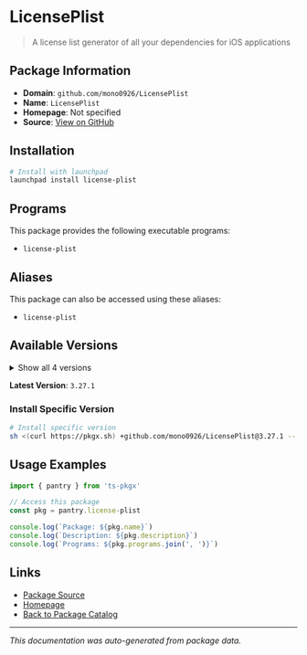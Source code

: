 # LicensePlist

> A license list generator of all your dependencies for iOS applications

## Package Information

- **Domain**: `github.com/mono0926/LicensePlist`
- **Name**: `LicensePlist`
- **Homepage**: Not specified
- **Source**: [View on GitHub](https://github.com/pkgxdev/pantry/tree/main/projects/github.com/mono0926/LicensePlist/package.yml)

## Installation

```bash
# Install with launchpad
launchpad install license-plist
```

## Programs

This package provides the following executable programs:

- `license-plist`

## Aliases

This package can also be accessed using these aliases:

- `license-plist`

## Available Versions

<details>
<summary>Show all 4 versions</summary>

- `3.27.1`, `3.27.0`, `3.26.0`, `3.25.1`

</details>

**Latest Version**: `3.27.1`

### Install Specific Version

```bash
# Install specific version
sh <(curl https://pkgx.sh) +github.com/mono0926/LicensePlist@3.27.1 -- $SHELL -i
```

## Usage Examples

```typescript
import { pantry } from 'ts-pkgx'

// Access this package
const pkg = pantry.license-plist

console.log(`Package: ${pkg.name}`)
console.log(`Description: ${pkg.description}`)
console.log(`Programs: ${pkg.programs.join(', ')}`)
```

## Links

- [Package Source](https://github.com/pkgxdev/pantry/tree/main/projects/github.com/mono0926/LicensePlist/package.yml)
- [Homepage](#)
- [Back to Package Catalog](../package-catalog.md)

---

*This documentation was auto-generated from package data.*
